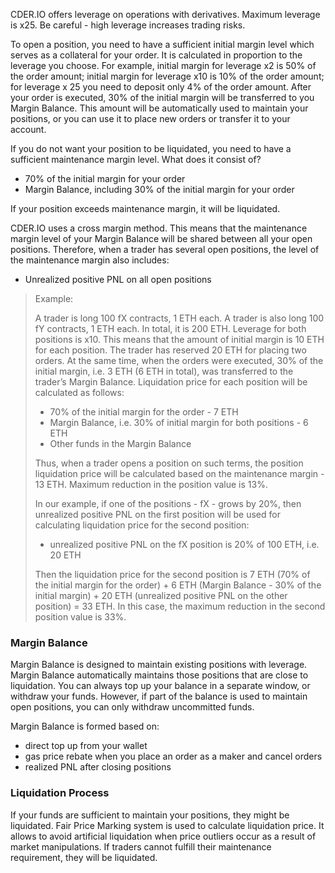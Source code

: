 CDER.IO offers leverage on operations with derivatives. Maximum leverage is x25. Be careful - high leverage increases trading risks.

To open a position, you need to have a sufficient initial margin level which serves as a collateral for your order. It is calculated in proportion to the leverage you choose. For example, initial margin for leverage x2 is 50% of the order amount; initial margin for leverage x10 is 10% of the order amount; for leverage x 25 you need to deposit only 4% of the order amount. After your order is executed, 30% of the initial margin will be transferred to you Margin Balance. This amount will be automatically used to maintain your positions, or you can use it to place new orders or transfer it to your account.

If you do not want your position to be liquidated, you need to have a sufficient maintenance margin level. What does it consist of?
<ul>
<li>70% of the initial margin for your order</li>
<li>Margin Balance, including 30% of the initial margin for your order</li>
</ul>

If your position exceeds maintenance margin, it will be liquidated. 

CDER.IO uses a cross margin method. This means that the maintenance margin level of your Margin Balance will be shared between all your open positions. Therefore, when a trader has several open positions, the level of the maintenance margin also includes:
<ul>
<li>Unrealized positive PNL on all open positions</li>
</ul>

> Example:
> 
> A trader is long 100 fX contracts, 1 ETH each. A trader is also long 100 fY contracts, 1 ETH each. In total, it is 200 ETH. Leverage for both positions is x10. This means that the amount of initial margin is 10 ETH for each position. The trader has reserved 20 ETH for placing two orders. At the same time, when the orders were executed, 30% of the initial margin, i.e. 3 ETH (6 ETH in total), was transferred to the trader’s Margin Balance. Liquidation price for each position will be calculated as follows:
> <ul>
> <li>70% of the initial margin for the order - 7 ETH </li>
> <li>Margin Balance, i.e. 30% of initial margin for both positions - 6 ETH</li>
> <li>Other funds in the Margin Balance</li>
> </ul>
> Thus, when a trader opens a position on such terms, the position liquidation price will be calculated based on the maintenance margin - 13 ETH. Maximum reduction in the position value is 13%.
> 
> In our example, if one of the positions - fX - grows by 20%, then unrealized positive PNL on the first position will be used for calculating liquidation price for the second position:
> <ul>
> <li>unrealized positive PNL on the fX position is 20% of 100 ETH, i.e. 20 ETH</li>
> </ul>
> 
> Then the liquidation price for the second position is 7 ETH (70% of the initial margin for the order) + 6 ETH (Margin Balance - 30% of the initial margin) + 20 ETH (unrealized positive PNL on the other position) = 33 ETH. In this case, the maximum reduction in the second position value is 33%.

 

### Margin Balance

Margin Balance is designed to maintain existing positions with leverage. Margin Balance automatically maintains those positions that are close to liquidation. You can always top up your balance in a separate window, or withdraw your funds. However, if part of the balance is used to maintain open positions, you can only withdraw uncommitted funds.

Margin Balance is formed based on:
<ul>
<li>direct top up from your wallet</li>
<li>gas price rebate when you place an order as a maker and cancel orders</li>
<li>realized PNL after closing positions</li>
</ul>

### Liquidation Process

If your funds are sufficient to maintain your positions, they might be liquidated. Fair Price Marking system is used to calculate liquidation price. It allows to avoid artificial liquidation when price outliers occur as a result of market manipulations. If traders cannot fulfill their maintenance requirement, they will be liquidated. 
